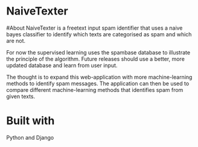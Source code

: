 # NaiveTexter

#About
NaiveTexter is a freetext input spam identifier that uses a naive bayes classifier to identify which texts are 
categorised as spam and which are not.

For now the supervised learning uses the spambase database to illustrate the principle of the algorithm.
Future releases should use a better, more updated database and learn from user input.

The thought is to expand this web-application with more machine-learning methods to identify spam messages.
The application can then be used to compare different machine-learning methods that identifies spam from given texts.

# Built with
Python and Django

